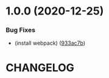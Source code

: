 # 1.0.0 (2020-12-25)


### Bug Fixes

* (install webpack) ([933ac7b](https://github.com/CoCreate-app/CoCreate-builder/commit/933ac7b1abc729cc77ee75a9327ca07d198f69e1))

# CHANGELOG
